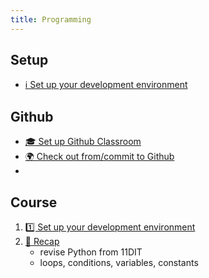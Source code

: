 ```yaml
---
title: Programming
---
```


## Setup

- [ℹ️ Set up your development environment](/classroom/setup.md)

## Github

- [🎓 Set up Github Classroom](../../classroom/classroom.md)
- [🌍 Check out from/commit to Github](../../classroom/github.md)
- 
## Course

1. [1️⃣ Set up your development environment](setup.md)
2. [🐍 Recap](recap.md)
    - revise Python from 11DIT
    - loops, conditions, variables, constants
